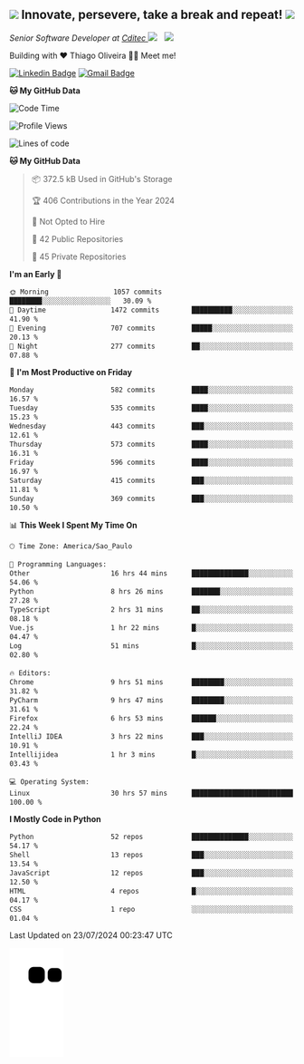 <h2><img src="https://emojis.slackmojis.com/emojis/images/1531849430/4246/blob-sunglasses.gif?1531849430" width="30"/> Innovate, persevere, take a break and repeat! <img src="https://media.giphy.com/media/12oufCB0MyZ1Go/giphy.gif" width="50"></h2>
<img align='right' src="https://media.giphy.com/media/M9gbBd9nbDrOTu1Mqx/giphy.gif" width="230">
<p><em>Senior Software Developer at <a href="https://www.cditec.com.br/">Cditec
</a><img src="https://media.giphy.com/media/WUlplcMpOCEmTGBtBW/giphy.gif" width="30"> 
</em></p>



Building with ❤️ Thiago Oliveira 👋🏽 Meet me!

[![Linkedin Badge](https://img.shields.io/badge/-Thiago-blue?style=flat-square&logo=Linkedin&logoColor=white&link=https://www.linkedin.com/in/tgmarinho/)](https://www.linkedin.com/in/thiagoceconelo/) 
[![Gmail Badge](https://img.shields.io/badge/-thiceconelo@gmail.com-c14438?style=flat-square&logo=Gmail&logoColor=white&link=mailto:thiceconelo@gmail.com)](mailto:thiceconelo@gmail.com)

</em></p>

<!-- <span style="height ">
![Anurag's GitHub stats](https://github-readme-stats.vercel.app/api?username=arthurspk&show_icons=true&theme=tokyonight)
</span> -->

**🐱 My GitHub Data** 
<!--START_SECTION:waka-->
![Code Time](http://img.shields.io/badge/Code%20Time-1%2C508%20hrs%2024%20mins-blue)

![Profile Views](http://img.shields.io/badge/Profile%20Views-0-blue)

![Lines of code](https://img.shields.io/badge/From%20Hello%20World%20I%27ve%20Written-4.9%20million%20lines%20of%20code-blue)

**🐱 My GitHub Data** 

> 📦 372.5 kB Used in GitHub's Storage 
 > 
> 🏆 406 Contributions in the Year 2024
 > 
> 🚫 Not Opted to Hire
 > 
> 📜 42 Public Repositories 
 > 
> 🔑 45 Private Repositories 
 > 
**I'm an Early 🐤** 

```text
🌞 Morning                1057 commits        ████████░░░░░░░░░░░░░░░░░   30.09 % 
🌆 Daytime                1472 commits        ██████████░░░░░░░░░░░░░░░   41.90 % 
🌃 Evening                707 commits         █████░░░░░░░░░░░░░░░░░░░░   20.13 % 
🌙 Night                  277 commits         ██░░░░░░░░░░░░░░░░░░░░░░░   07.88 % 
```
📅 **I'm Most Productive on Friday** 

```text
Monday                   582 commits         ████░░░░░░░░░░░░░░░░░░░░░   16.57 % 
Tuesday                  535 commits         ████░░░░░░░░░░░░░░░░░░░░░   15.23 % 
Wednesday                443 commits         ███░░░░░░░░░░░░░░░░░░░░░░   12.61 % 
Thursday                 573 commits         ████░░░░░░░░░░░░░░░░░░░░░   16.31 % 
Friday                   596 commits         ████░░░░░░░░░░░░░░░░░░░░░   16.97 % 
Saturday                 415 commits         ███░░░░░░░░░░░░░░░░░░░░░░   11.81 % 
Sunday                   369 commits         ███░░░░░░░░░░░░░░░░░░░░░░   10.50 % 
```


📊 **This Week I Spent My Time On** 

```text
🕑︎ Time Zone: America/Sao_Paulo

💬 Programming Languages: 
Other                    16 hrs 44 mins      ██████████████░░░░░░░░░░░   54.06 % 
Python                   8 hrs 26 mins       ███████░░░░░░░░░░░░░░░░░░   27.28 % 
TypeScript               2 hrs 31 mins       ██░░░░░░░░░░░░░░░░░░░░░░░   08.18 % 
Vue.js                   1 hr 22 mins        █░░░░░░░░░░░░░░░░░░░░░░░░   04.47 % 
Log                      51 mins             █░░░░░░░░░░░░░░░░░░░░░░░░   02.80 % 

🔥 Editors: 
Chrome                   9 hrs 51 mins       ████████░░░░░░░░░░░░░░░░░   31.82 % 
PyCharm                  9 hrs 47 mins       ████████░░░░░░░░░░░░░░░░░   31.61 % 
Firefox                  6 hrs 53 mins       ██████░░░░░░░░░░░░░░░░░░░   22.24 % 
IntelliJ IDEA            3 hrs 22 mins       ███░░░░░░░░░░░░░░░░░░░░░░   10.91 % 
Intellijidea             1 hr 3 mins         █░░░░░░░░░░░░░░░░░░░░░░░░   03.43 % 

💻 Operating System: 
Linux                    30 hrs 57 mins      █████████████████████████   100.00 % 
```

**I Mostly Code in Python** 

```text
Python                   52 repos            ██████████████░░░░░░░░░░░   54.17 % 
Shell                    13 repos            ███░░░░░░░░░░░░░░░░░░░░░░   13.54 % 
JavaScript               12 repos            ███░░░░░░░░░░░░░░░░░░░░░░   12.50 % 
HTML                     4 repos             █░░░░░░░░░░░░░░░░░░░░░░░░   04.17 % 
CSS                      1 repo              ░░░░░░░░░░░░░░░░░░░░░░░░░   01.04 % 
```




 Last Updated on 23/07/2024 00:23:47 UTC
<!--END_SECTION:waka-->

![Snake animation](https://github.com/rafaballerini/rafaballerini/blob/output/github-contribution-grid-snake.svg)


<!---
ceconelo/ceconelo is a ✨ special ✨ repository because its `README.md` (this file) appears on your GitHub profile.
You can click the Preview link to take a look at your changes.
--->
